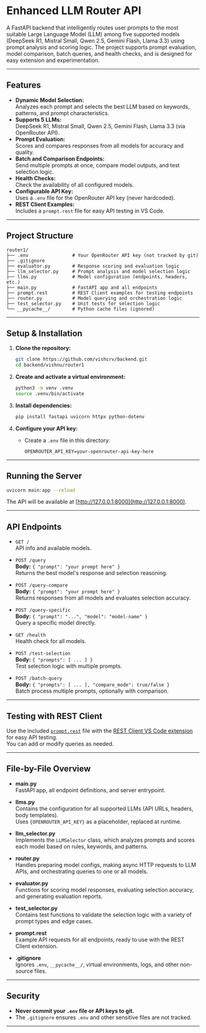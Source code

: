 # Enhanced LLM Router API

A FastAPI backend that intelligently routes user prompts to the most suitable Large Language Model (LLM) among five supported models (DeepSeek R1, Mistral Small, Qwen 2.5, Gemini Flash, Llama 3.3) using prompt analysis and scoring logic. The project supports prompt evaluation, model comparison, batch queries, and health checks, and is designed for easy extension and experimentation.

---

## Features

- **Dynamic Model Selection:**  
  Analyzes each prompt and selects the best LLM based on keywords, patterns, and prompt characteristics.
- **Supports 5 LLMs:**  
  DeepSeek R1, Mistral Small, Qwen 2.5, Gemini Flash, Llama 3.3 (via OpenRouter API).
- **Prompt Evaluation:**  
  Scores and compares responses from all models for accuracy and quality.
- **Batch and Comparison Endpoints:**  
  Send multiple prompts at once, compare model outputs, and test selection logic.
- **Health Checks:**  
  Check the availability of all configured models.
- **Configurable API Key:**  
  Uses a `.env` file for the OpenRouter API key (never hardcoded).
- **REST Client Examples:**  
  Includes a `prompt.rest` file for easy API testing in VS Code.

---

## Project Structure

```
router1/
├── .env                # Your OpenRouter API key (not tracked by git)
├── .gitignore
├── evaluator.py        # Response scoring and evaluation logic
├── llm_selector.py     # Prompt analysis and model selection logic
├── llms.py             # Model configuration (endpoints, headers, etc.)
├── main.py             # FastAPI app and all endpoints
├── prompt.rest         # REST Client examples for testing endpoints
├── router.py           # Model querying and orchestration logic
├── test_selector.py    # Unit tests for selection logic
└── __pycache__/        # Python cache files (ignored)
```

---

## Setup & Installation

1. **Clone the repository:**
   ```sh
   git clone https://github.com/vishcrv/backend.git
   cd backend/vishnu/router1
   ```

2. **Create and activate a virtual environment:**
   ```sh
   python3 -m venv .venv
   source .venv/bin/activate
   ```

3. **Install dependencies:**
   ```sh
   pip install fastapi uvicorn httpx python-dotenv
   ```

4. **Configure your API key:**
   - Create a `.env` file in this directory:
     ```
     OPENROUTER_API_KEY=your-openrouter-api-key-here
     ```

---

## Running the Server

```sh
uvicorn main:app --reload
```
The API will be available at [http://127.0.0.1:8000](http://127.0.0.1:8000).

---

## API Endpoints

- `GET /`  
  API info and available models.

- `POST /query`  
  **Body:** `{ "prompt": "your prompt here" }`  
  Returns the best model's response and selection reasoning.

- `POST /query-compare`  
  **Body:** `{ "prompt": "your prompt here" }`  
  Returns responses from all models and evaluates selection accuracy.

- `POST /query-specific`  
  **Body:** `{ "prompt": "...", "model": "model-name" }`  
  Query a specific model directly.

- `GET /health`  
  Health check for all models.

- `POST /test-selection`  
  **Body:** `{ "prompts": [ ... ] }`  
  Test selection logic with multiple prompts.

- `POST /batch-query`  
  **Body:** `{ "prompts": [ ... ], "compare_mode": true/false }`  
  Batch process multiple prompts, optionally with comparison.

---

## Testing with REST Client

Use the included [`prompt.rest`](prompt.rest) file with the [REST Client VS Code extension](https://marketplace.visualstudio.com/items?itemName=humao.rest-client) for easy API testing.  
You can add or modify queries as needed.

---

## File-by-File Overview

- **main.py**  
  FastAPI app, all endpoint definitions, and server entrypoint.

- **llms.py**  
  Contains the configuration for all supported LLMs (API URLs, headers, body templates).  
  Uses `{OPENROUTER_API_KEY}` as a placeholder, replaced at runtime.

- **llm_selector.py**  
  Implements the `LLMSelector` class, which analyzes prompts and scores each model based on rules, keywords, and patterns.

- **router.py**  
  Handles preparing model configs, making async HTTP requests to LLM APIs, and orchestrating queries to one or all models.

- **evaluator.py**  
  Functions for scoring model responses, evaluating selection accuracy, and generating evaluation reports.

- **test_selector.py**  
  Contains test functions to validate the selection logic with a variety of prompt types and edge cases.

- **prompt.rest**  
  Example API requests for all endpoints, ready to use with the REST Client extension.

- **.gitignore**  
  Ignores `.env`, `__pycache__/`, virtual environments, logs, and other non-source files.

---

## Security

- **Never commit your `.env` file or API keys to git.**
- The `.gitignore` ensures `.env` and other sensitive files are not tracked.

---


